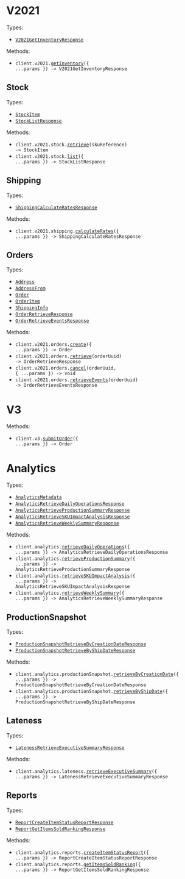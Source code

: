 # V2021

Types:

- <code><a href="./src/resources/v2021/v2021.ts">V2021GetInventoryResponse</a></code>

Methods:

- <code title="post /api/v2021/inventory">client.v2021.<a href="./src/resources/v2021/v2021.ts">getInventory</a>({ ...params }) -> V2021GetInventoryResponse</code>

## Stock

Types:

- <code><a href="./src/resources/v2021/stock.ts">StockItem</a></code>
- <code><a href="./src/resources/v2021/stock.ts">StockListResponse</a></code>

Methods:

- <code title="get /api/v2021/stock/{sku-reference}">client.v2021.stock.<a href="./src/resources/v2021/stock.ts">retrieve</a>(skuReference) -> StockItem</code>
- <code title="get /api/v2021/stock">client.v2021.stock.<a href="./src/resources/v2021/stock.ts">list</a>({ ...params }) -> StockListResponse</code>

## Shipping

Types:

- <code><a href="./src/resources/v2021/shipping.ts">ShippingCalculateRatesResponse</a></code>

Methods:

- <code title="post /api/v2021/shipping/rates">client.v2021.shipping.<a href="./src/resources/v2021/shipping.ts">calculateRates</a>({ ...params }) -> ShippingCalculateRatesResponse</code>

## Orders

Types:

- <code><a href="./src/resources/v2021/orders.ts">Address</a></code>
- <code><a href="./src/resources/v2021/orders.ts">AddressFrom</a></code>
- <code><a href="./src/resources/v2021/orders.ts">Order</a></code>
- <code><a href="./src/resources/v2021/orders.ts">OrderItem</a></code>
- <code><a href="./src/resources/v2021/orders.ts">ShippingInfo</a></code>
- <code><a href="./src/resources/v2021/orders.ts">OrderRetrieveResponse</a></code>
- <code><a href="./src/resources/v2021/orders.ts">OrderRetrieveEventsResponse</a></code>

Methods:

- <code title="post /api/v2021/orders">client.v2021.orders.<a href="./src/resources/v2021/orders.ts">create</a>({ ...params }) -> Order</code>
- <code title="get /api/v2021/orders/{order-uuid}">client.v2021.orders.<a href="./src/resources/v2021/orders.ts">retrieve</a>(orderUuid) -> OrderRetrieveResponse</code>
- <code title="post /api/v2021/order/{order-uuid}/cancel">client.v2021.orders.<a href="./src/resources/v2021/orders.ts">cancel</a>(orderUuid, { ...params }) -> void</code>
- <code title="get /api/v2021/order/{order-uuid}/events">client.v2021.orders.<a href="./src/resources/v2021/orders.ts">retrieveEvents</a>(orderUuid) -> OrderRetrieveEventsResponse</code>

# V3

Methods:

- <code title="post /api/v3/orders">client.v3.<a href="./src/resources/v3.ts">submitOrder</a>({ ...params }) -> Order</code>

# Analytics

Types:

- <code><a href="./src/resources/analytics/analytics.ts">AnalyticsMetadata</a></code>
- <code><a href="./src/resources/analytics/analytics.ts">AnalyticsRetrieveDailyOperationsResponse</a></code>
- <code><a href="./src/resources/analytics/analytics.ts">AnalyticsRetrieveProductionSummaryResponse</a></code>
- <code><a href="./src/resources/analytics/analytics.ts">AnalyticsRetrieveSKUImpactAnalysisResponse</a></code>
- <code><a href="./src/resources/analytics/analytics.ts">AnalyticsRetrieveWeeklySummaryResponse</a></code>

Methods:

- <code title="get /api/analytics/daily-operations">client.analytics.<a href="./src/resources/analytics/analytics.ts">retrieveDailyOperations</a>({ ...params }) -> AnalyticsRetrieveDailyOperationsResponse</code>
- <code title="get /api/analytics/production-summary">client.analytics.<a href="./src/resources/analytics/analytics.ts">retrieveProductionSummary</a>({ ...params }) -> AnalyticsRetrieveProductionSummaryResponse</code>
- <code title="get /api/analytics/sku-impact-analysis">client.analytics.<a href="./src/resources/analytics/analytics.ts">retrieveSKUImpactAnalysis</a>({ ...params }) -> AnalyticsRetrieveSKUImpactAnalysisResponse</code>
- <code title="get /api/analytics/weekly-summary">client.analytics.<a href="./src/resources/analytics/analytics.ts">retrieveWeeklySummary</a>({ ...params }) -> AnalyticsRetrieveWeeklySummaryResponse</code>

## ProductionSnapshot

Types:

- <code><a href="./src/resources/analytics/production-snapshot.ts">ProductionSnapshotRetrieveByCreationDateResponse</a></code>
- <code><a href="./src/resources/analytics/production-snapshot.ts">ProductionSnapshotRetrieveByShipDateResponse</a></code>

Methods:

- <code title="get /api/analytics/production-snapshot/by-creation-date">client.analytics.productionSnapshot.<a href="./src/resources/analytics/production-snapshot.ts">retrieveByCreationDate</a>({ ...params }) -> ProductionSnapshotRetrieveByCreationDateResponse</code>
- <code title="get /api/analytics/production-snapshot/by-ship-date">client.analytics.productionSnapshot.<a href="./src/resources/analytics/production-snapshot.ts">retrieveByShipDate</a>({ ...params }) -> ProductionSnapshotRetrieveByShipDateResponse</code>

## Lateness

Types:

- <code><a href="./src/resources/analytics/lateness.ts">LatenessRetrieveExecutiveSummaryResponse</a></code>

Methods:

- <code title="get /api/analytics/lateness/executive-summary">client.analytics.lateness.<a href="./src/resources/analytics/lateness.ts">retrieveExecutiveSummary</a>({ ...params }) -> LatenessRetrieveExecutiveSummaryResponse</code>

## Reports

Types:

- <code><a href="./src/resources/analytics/reports.ts">ReportCreateItemStatusReportResponse</a></code>
- <code><a href="./src/resources/analytics/reports.ts">ReportGetItemsSoldRankingResponse</a></code>

Methods:

- <code title="post /api/analytics/reports/item-status">client.analytics.reports.<a href="./src/resources/analytics/reports.ts">createItemStatusReport</a>({ ...params }) -> ReportCreateItemStatusReportResponse</code>
- <code title="get /api/analytics/reports/items-sold-ranking">client.analytics.reports.<a href="./src/resources/analytics/reports.ts">getItemsSoldRanking</a>({ ...params }) -> ReportGetItemsSoldRankingResponse</code>
